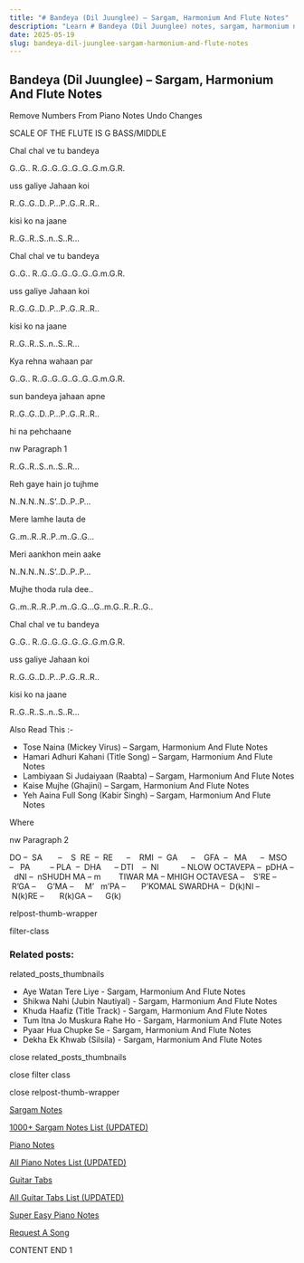 ```yaml
---
title: "# Bandeya (Dil Juunglee) – Sargam, Harmonium And Flute Notes"
description: "Learn # Bandeya (Dil Juunglee) notes, sargam, harmonium notations and flute notes. Easy step-by-step tutorial for beginners."
date: 2025-05-19
slug: bandeya-dil-juunglee-sargam-harmonium-and-flute-notes
---
```


## Bandeya (Dil Juunglee) – Sargam, Harmonium And Flute Notes

Remove Numbers From Piano Notes
Undo Changes

SCALE OF THE FLUTE IS G BASS/MIDDLE

Chal chal ve tu bandeya

G..G.. R..G..G..G..G..G..G.m.G.R.

uss galiye Jahaan koi

R..G..G..D..P…P..G..R..R..

kisi ko na jaane

R..G..R..S..n..S..R…

Chal chal ve tu bandeya

G..G.. R..G..G..G..G..G..G.m.G.R.

uss galiye Jahaan koi

R..G..G..D..P…P..G..R..R..

kisi ko na jaane

R..G..R..S..n..S..R…

Kya rehna wahaan par

G..G.. R..G..G..G..G..G..G.m.G.R.

sun bandeya jahaan apne

R..G..G..D..P…P..G..R..R..

hi na pehchaane

nw Paragraph 1

R..G..R..S..n..S..R…

Reh gaye hain jo tujhme

N..N.N..N..S’..D..P..P…

Mere lamhe lauta de

G..m..R..R..P..m..G..G…

Meri aankhon mein aake

N..N.N..N..S’..D..P..P…

Mujhe thoda rula dee..

G..m..R..R..P..m..G..G…G..m.G..R..R..G..

Chal chal ve tu bandeya

G..G.. R..G..G..G..G..G..G.m.G.R.

uss galiye Jahaan koi

R..G..G..D..P…P..G..R..R..

kisi ko na jaane

R..G..R..S..n..S..R…

Also Read This :-

* Tose Naina (Mickey Virus) – Sargam, Harmonium And Flute Notes
* Hamari Adhuri Kahani (Title Song) – Sargam, Harmonium And Flute Notes
* Lambiyaan Si Judaiyaan (Raabta) – Sargam, Harmonium And Flute Notes
* Kaise Mujhe (Ghajini) – Sargam, Harmonium And Flute Notes
* Yeh Aaina Full Song (Kabir Singh) – Sargam, Harmonium And Flute Notes

Where

nw Paragraph 2

DO –  SA       –    S  RE  –  RE      –    RMI  –  GA      –    GFA  –   MA      –  MSO  –   PA         – PLA  –  DHA      – DTI    –  NI          – NLOW OCTAVEPA –  pDHA –  dNI –  nSHUDH MA – m        TIWAR MA – MHIGH OCTAVESA –    S’RE –     R’GA –     G’MA –     M’   m’PA –       P’KOMAL SWARDHA –  D(k)NI –       N(k)RE –       R(k)GA –      G(k)

relpost-thumb-wrapper

filter-class

### Related posts:

related_posts_thumbnails

* Aye Watan Tere Liye - Sargam, Harmonium And Flute Notes
* Shikwa Nahi (Jubin Nautiyal) - Sargam, Harmonium And Flute Notes
* Khuda Haafiz (Title Track) - Sargam, Harmonium And Flute Notes
* Tum Itna Jo Muskura Rahe Ho - Sargam, Harmonium And Flute Notes
* Pyaar Hua Chupke Se - Sargam, Harmonium And Flute Notes
* Dekha Ek Khwab (Silsila) - Sargam, Harmonium And Flute Notes

close related_posts_thumbnails

close filter class

close relpost-thumb-wrapper

[Sargam Notes](/sargam-notes.html)

[1000+ Sargam Notes List (UPDATED)](/all-songs-list-sargam-notes.html)

[Piano Notes](/piano-notes.html)

[All Piano Notes List (UPDATED)](/all-songs-list-piano-notes.html)

[Guitar Tabs](/guitar-tabs.html)

[All Guitar Tabs List (UPDATED)](/all-songs-list-guitar-tabs.html)

[Super Easy Piano Notes](https://studywall.in/)

[Request A Song](/request-a-song.html)

CONTENT END 1

